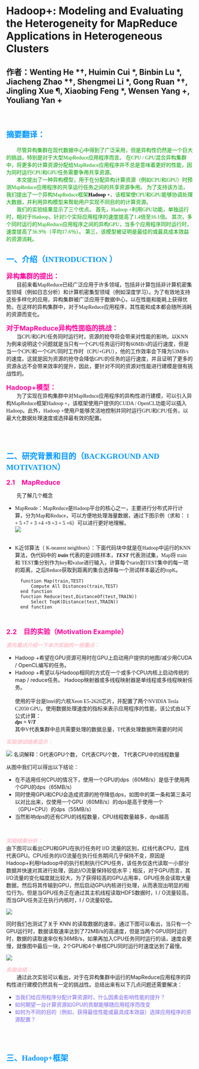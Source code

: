 # Hadoop+: Modeling and Evaluating the Heterogeneity for MapReduce Applications in Heterogeneous Clusters

## 作者：Wenting He *†, Huimin Cui *, Binbin Lu *, Jiacheng Zhao *†, Shengmei Li *, Gong Ruan *†, Jingling Xue ¶, Xiaobing Feng *, Wensen Yang +, Youliang Yan +

<br>

<h2><font face="STCAIYUN" color="#0099ff">摘要翻译：</font></h2>

<font face="微软雅黑" color="STCAIYUN">  尽管异构集群在现代数据中心中得到了广泛采用，但是异构性仍然是一个巨大的挑战，特别是对于大型MapReduce应用程序而言。 在CPU / GPU混合异构集群中，将更多的计算资源分配给MapReduce应用程序并不总是意味着更好的性能，因为同时运行CPU和GPU任务需要争用共享资源。
<br>
  本文提出了一种异构模型，用于在分配异构计算资源（例如CPU和GPU）时预测MapReduce应用程序的共享运行任务之间的共享资源争用。 为了支持该方法，我们提出了一个异构MapReduce框架<font color="black">**Hadoop** +</font>，该框架使CPU和GPU能够协调处理大数据，并利用异构模型来帮助用户实现不同目的的计算资源。<br>
  我们的实验结果显示了三个优点。 首先，Hadoop +利用GPU功能，单独运行时，相对于Hadoop，针对5个实际应用程序的速度提高了1.4倍至16.1倍。 其次，多个同时运行的MapReduce应用程序之间的异构GPU，当多个应用程序同时运行时，速度提高了36.9％（平均17.6％）。 第三，该模型被证明是最佳的或最具成本效益的资源消耗。
</font>

<h2><font face="STCAIYUN" color="#0099ff">一、介绍（INTRODUCTION ）
</font></h2>

<font color="#FF0099" size="4dp">**异构集群的提出：**</font><br>
<font face="微软雅黑">  目前来看MapReduce已经广泛应用于许多领域，包括非计算包括非计算机密集型领域（例如日志分析）和计算机密集型领域（例如深度学习）。为了有效地支持这些多样化的应用，异构集群被广泛应用于数据中心，以在性能和能耗上获得优势。在这样的异构集群中，对于MapReduce应用程序，其性能和成本都会随所消耗的资源而变化。
</font>

<font color="#FF0099" size="4dp">**对于MapReduce异构性面临的挑战：**</font><br>
<font face="微软雅黑">  当CPU和GPU任务同时运行时，资源的抢夺将会带来对性能的影响，以KNN为例来说明这个问题就是当只有一个GPU任务运行时有60MB/s的运行速度，但是当一个CPU和一个GPU同时工作时（CPU+GPU），他的工作效率会下降为53MB/s的速度。这就是因为资源的抢夺会降低GPU的任务的运行速度，并且证明了更多的资源永远不会带来效率的提升，因此，要针对不同的资源对性能进行建模是很有挑战性的。
</font>

<font color="#FF0099" size="4dp">**Hadoop+模型：**</font><br>
<font face="微软雅黑">  为了实现在异构集群中对MapReduce应用程序的异构性进行建模，可以引入异构MapReduce框架Hadoop +，该框架使用户提供的CUDA / OpenCL功能可以插入Hadoop。此外，Hadoop +使用户能够灵活地控制并同时运行GPU和CPU任务，以最大化数据处理速度或选择最有效的配置。
</font>

<br>
<br>
<h2><font face="STCAIYUN" color="#0099ff">二、研究背景和目的（BACKGROUND AND MOTIVATION）
</font></h2>

<font color="#FF0099" size="4dp">**2.1 MapReduce**</font><br>

<font face="微软雅黑">  先了解几个概念
</font><br>

- <font face="微软雅黑">MapReude：MapReduce是Hadoop平台的核心之一，主要进行分布式并行计算，分为Map和Reduce，可以方便地处理海量数据，通过下图示例（求和： 1 + 5 +7 + 3 +4 +9 +3 + 5 +6）可以进行更好地理解。
  </font><br>
  ![](https://img-blog.csdn.net/20181020094407760?watermark/2/text/aHR0cHM6Ly9ibG9nLmNzZG4ubmV0L3FxXzM1MDc4Njg4/font/5a6L5L2T/fontsize/400/fill/I0JBQkFCMA==/dissolve/70)<br><br>
- <font face="微软雅黑">K近邻算法（ K-nearest neighbors）：下面代码块中就是在Hadoop中运行的KNN算法，伪代码中的 ***train*** 代表的是训练样本，***TEST*** 代表测试集，Map将 train 和 TEST集分别作为key和value进行输入，计算每个tarin到TEST集中的每一项的距离，之后Reduce获取到距离的集合选择每一个测试样本最近的topK。
  </font><br>

  ```
    function Map(train,TEST) 
        Compute All Distances(train,TEST) 
    end function 
    function Reduce(test,DistanceOf(test,TRAIN)) 
        Select TopK(Distance(test,TRAIN)) 
    end function
  ```

  <br>

<font color="#FF0099" size="4dp">**2.2 目的实验（Motivation Example）**</font><br>

<font face="微软雅黑" color="pink">***首先重点介绍一下本次实验的一些重点：***</font><br>

- <font>Hadoop +希望在GPU资源可用时在GPU上启动用户提供的地图/减少用CUDA / OpenCL编写的任务。</font>
- <font>Hadoop +希望以与Hadoop相同的方式在一个或多个CPU内核上启动传统的map / reduce任务。 Hadoop映射器或多线程映射器是单线程或多线程映射任务。
  </font><br>
  <br>
  <font face="微软雅黑">使用的平台是Intel的六核Xeon E5-2620芯片，并配置了两个NVIDIA Tesla C2050 GPU。使用数据处理速度的指标来表示应用程序的性能，该公式由以下公式计算：<br>***dps = V/T***<br>
  其中V代表集群中总共需要处理的数据总量，T代表处理数据所需要的时间</font><br>

<font face="微软雅黑" color="pink">***实验测试结果显示：***</font><br>

![](http://m.qpic.cn/psb?/V12dDOqO2iwHZM/FDsvhoqXgYCvcY61bK55frzxxVBXUnmHK95rUW0MuFE!/b/dL4AAAAAAAAA&bo=vAJyAbwCcgEDFzI!&rf=viewer_4)
名词解释：G代表GPU个数， C代表CPU个数， T代表CPU中的线程数量<br>

从图中我们可以得出以下结论：
- 在不适用任何CPU的情况下，使用一个GPU的dps（60MB/s）是低于使用两个GPU的dps（65MB/s）
- 同时使用GPU和CPU会造成资源的抢夺降低dps，如图中的第一条和第三条可以对比出来，仅使用一个GPU（60MB/s）的dps是高于使用一个（GPU+CPU）的dps（55MB/s）
- 当然影响dps的还有CPU的线程数量，CPU线程数量越多，dps越高

</br>

<font face="微软雅黑" color="pink">***实验结果分析：***</font><br>
由下图可以看出CPU和GPU在执行任务时 I/O 流量的区别，红线代表CPU，蓝线代表GPU。CPU任务的I/O流量在执行任务期间几乎保持不变，原因是Hadoop+利用Hadoop中的执行机制执行CPU任务，该任务仅迭代读取一小部分数据并快速对其进行处理，因此I/O流量保持较低水平；相反，对于GPU而言，其I/O流量的变化幅度就比较大，为了获得较高的GPU占用率，GPU任务会读取大量数据，然后将其传输到GPU，然后启动GPU内核进行处理，从而表现出明显的相位行为。但是当GPU任务正在通过其主机线程读取HDFS数据时，I / O流量较高，而当GPU任务正在执行内核时，I / O流量较低。<br>

![](http://a1.qpic.cn/psb?/V12dDOqO2iwHZM/jT3NHbPgjjgDAnP8wtijdSRBBR1xE7BwqxxemVei3jg!/b/dLgAAAAAAAAA&ek=1&kp=1&pt=0&bo=tQLaALUC2gADFzI!&tl=1&vuin=635661878&tm=1570946400&sce=60-3-3&rf=viewer_4)
</br>

同时我们也测试了关于 KNN 的读取数据的速率，通过下图可以看出，当只有一个GPU运行时，数据读取速率达到了72MB/s的高速度，但是当两个GPU同时运行时，数据的读取速率仅有36MB/s，如果再加入CPU任务同时运行的话，速度会更慢，就像图中最后一块，2个GPU和4个单核CPU同时运行时速度达到了最慢。

![](http://m.qpic.cn/psb?/V12dDOqO2iwHZM/Nz.5QlUOswOUUqU.LgydqbEStPXemFAs2oiAuaDQe1Q!/b/dE8BAAAAAAAA&bo=sAIrAbACKwEDFzI!&rf=viewer_4)
</br>

<font face="微软雅黑" color="pink">***实验总结：***</font><br>
&emsp;&emsp;通过此次实验可以看出，对于在异构集群中运行的MapReduce应用程序的异构性进行建模仍然具有一定的挑战性。总结出来有以下几点问题还需要解决：
- <font color="#7B68EE">当我们给应用程序分配计算资源时，什么因素会影响性能的提升？</font>
- <font color="#7B68EE">如何期望一台计算资源如GPU的贡献能够随应用程序而改变</font>
- <font color="#7B68EE">如何为不同的目的（例如，获得最佳性能或最具成本效益）选择应用程序的资源配置？
</font>

<br><br>

<h2><font face="STCAIYUN" color="#0099ff">三、Hadoop+框架</font></h2>


